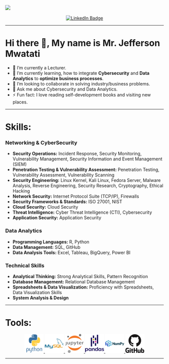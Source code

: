 
![](https://github.com/jefftizo/jefftizo/blob/main/jefferson-mwatati.png)

<div id="header" align="center">
  
<div id="badges">
  <a href="https://www.linkedin.com/in/jefferson-mwatati/">
    <img src="https://img.shields.io/badge/LinkedIn-blue?style=for-the-badge&logo=linkedin&logoColor=white" alt="LinkedIn Badge"/>
  </a>
</div>
  
</div>

---

# Hi there 👋, My name is Mr. Jefferson Mwatati
- 🔭 I’m currently a Lecturer.
- 🌱 I’m currently learning, how to integrate **Cybersecurity** and **Data Analytics** to **optimize business processes**.
- 👯 I’m looking to collaborate in solving industry/business problems.
- 💬 Ask me about Cybersecurity and Data Analytics.
- ⚡ Fun fact: I love reading self-development books and visiting new places.

---
# Skills: <div>
### Networking & CyberSecurity
- **Security Operations:** Incident Response, Security Monitoring, Vulnerability Management, Security Information and Event Management (SIEM)
- **Penetration Testing & Vulnerability Assessment:** Penetration Testing, Vulnerability Assessment, Vulnerability Scanning
- **Security Engineering:** Linux Kernel, Kali Linux, Fedora Server, Malware Analysis, Reverse Engineering, Security Research, Cryptography, Ethical Hacking
- **Network Security:** Internet Protocol Suite (TCP/IP), Firewalls
- **Security Frameworks & Standards:** ISO 27001, NIST
- **Cloud Security:** Cloud Security
- **Threat Intelligence:** Cyber Threat Intelligence (CTI), Cybersecurity
- **Application Security:** Application Security
  
### Data Analytics
- **Programming Languages:** R, Python 
- **Data Management:** SQL, GitHub
- **Data Analysis Tools:** Excel, Tableau, BigQuery, Power BI

### Technical Skills
- **Analytical Thinking:** Strong Analytical Skills, Pattern Recognition
- **Database Management:** Relational Database Management
- **Spreadsheets & Data Visualization:** Proficiency with Spreadsheets, Data Visualization Skills
- **System Analysis & Design**

---

# Tools: <div>
<p align="center">
  <a href="https://www.python.org/" target="_blank" rel="noreferrer"> <img src="https://github.com/devicons/devicon/blob/master/icons/python/python-original-wordmark.svg" title="Python" alt="Python" width="60" height="60"/> </a> 
 <a href="https://www.mysql.com/" target="_blank" rel="noreferrer"> <img src="https://github.com/devicons/devicon/blob/master/icons/mysql/mysql-original-wordmark.svg" title="MySQL"  alt="MySQL" width="60" height="60"/> </a>
  <a href="https://jupyter.org/" target="_blank" rel="noreferrer"> <img src="https://github.com/devicons/devicon/blob/master/icons/jupyter/jupyter-original-wordmark.svg" title="Jupyter" alt="Jupyter" width="60" height="60"/> </a>
  <a href="https://pandas.pydata.org/" target="_blank" rel="noreferrer"> <img src="https://github.com/devicons/devicon/blob/master/icons/pandas/pandas-original-wordmark.svg" title="Pandas" alt="Pandas" width="60" height="60"/> </a>
  <a href="https://numpy.org/" target="_blank" rel="noreferrer"> <img src="https://github.com/devicons/devicon/blob/master/icons/numpy/numpy-original-wordmark.svg" title="Numpy" alt="Numpy" width="60" height="60"/> </a>
  <a href="https://github.com/" target="_blank" rel="noreferrer"> <img src="https://github.com/devicons/devicon/blob/master/icons/github/github-original-wordmark.svg" title="Github" alt="Github" width="60" height="60"/> </a>
</div>

---







